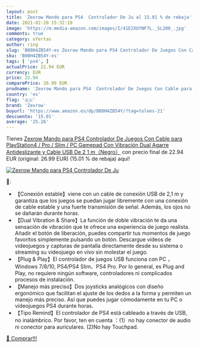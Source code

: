 ```yaml
---
layout: post
title: 'Zexrow Mando para PS4  Controlador De Ju al 15.01 % de rebaja'
date: 2021-02-20 15:32:19
image: 'https://m.media-amazon.com/images/I/41E2XUYNF7L._SL200_.jpg'
comments: true
category: ofertas
author: ring
slug: 'B08H4ZB54Y-es Zexrow Mando para PS4 Controlador De Juegos Con Cable para...'
sku: 'B08H4ZB54Y-es'
tags: [ 'ps4', ]
actualPrice: 22.94 EUR
currency: EUR
price: 22.94
comparePrice: 26.99 EUR
prodname: 'Zexrow Mando para PS4  Controlador De Juegos Con Cable para PlayStation4 / Pro / Slim / PC  Gamepad Con Vibración Dual  Agarre Antideslizante y Cable USB De 2 1 m（Negro）'
country: 'es'
flag: '🇪🇸'
brand: 'Zexrow'
buyurl: 'https://www.amazon.es/dp/B08H4ZB54Y/?tag=tolees-21'
descuento: '15.01'
average: '25.26'
---
```


Tienes [Zexrow Mando para PS4  Controlador De Juegos Con Cable para PlayStation4 / Pro / Slim / PC  Gamepad Con Vibración Dual  Agarre Antideslizante y Cable USB De 2 1 m（Negro）](https://www.amazon.es/dp/B08H4ZB54Y/?tag=tolees-21) con precio final de  22.94 EUR (original: 26.99 EUR) (15.01 %  de rebaja) aqui!

[![Zexrow Mando para PS4  Controlador De Ju](https://m.media-amazon.com/images/I/41E2XUYNF7L._SL200_.jpg)](https://www.amazon.es/dp/B08H4ZB54Y/?tag=tolees-21)

🔎:

- 【Conexión estable】viene con un cable de conexión USB de 2,1 m y garantiza que los juegos se puedan jugar libremente con una conexión de cable estable y una fuerte transmisión de señal. Además, los ojos no se dañarán durante horas.
- 【Dual Vibration & Share】La función de doble vibración te da una sensación de vibración que te ofrece una experiencia de juego realista. Añadir el botón de liberación, puedes compartir tus momentos de juego favoritos simplemente pulsando un botón. Descargue vídeos de videojuegos y capturas de pantalla directamente desde su sistema o streaming su videojuego en vivo sin molestar el juego.
- 【Plug & Play】El controlador de juegos USB funciona con PC ，Windows 7/8/10, PS4/PS4 Slim、PS4 Pro. Por lo general, es Plug and Play, no requiere ningún software, controladores ni complicados procesos de instalación.
- 【Manejo más preciso】Dos joysticks analógicos con diseño ergonómico que facilitan el ajuste de los dedos a la forma y permiten un manejo más preciso. Así que puedes jugar cómodamente en tu PC o videojuegos PS4 durante horas.
- 【Tipo Remind】El controlador de PS4 está cableado a través de USB, no inalámbrico. Por favor, ten en cuenta ：(1）no hay conector de audio ni conector para auriculares. (2)No hay Touchpad.

[🛒 Comprar!!!](https://www.amazon.es/dp/B08H4ZB54Y/?tag=tolees-21)
